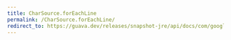 ```yaml
---
title: CharSource.forEachLine
permalink: /CharSource.forEachLine/
redirect_to: https://guava.dev/releases/snapshot-jre/api/docs/com/google/common/io/CharSource.html#forEachLine-java.util.function.Consumer-
---
```

